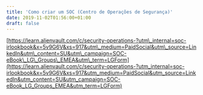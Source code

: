 ```yaml
---
title: 'Como criar um SOC (Centro de Operações de Segurança)'
date: 2019-11-02T01:56:00+01:00
draft: false
---
```


[https://learn.alienvault.com/c/security-operations-?utm\_internal=soc-irlookbook&x=5v9G6V&xs=917&utm\_medium=PaidSocial&utm\_source=LinkedIn&utm\_content=SU&utm\_campaign=SOC-eBook\_LG\_Groups\_EMEA&utm\_term=LGForm](https://learn.alienvault.com/c/security-operations-?utm_internal=soc-irlookbook&x=5v9G6V&xs=917&utm_medium=PaidSocial&utm_source=LinkedIn&utm_content=SU&utm_campaign=SOC-eBook_LG_Groups_EMEA&utm_term=LGForm)